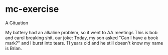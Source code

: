 # mc-exercise
A Gituation 

My battery had an alkaline problem, so it went to AA meetings
This is bob and carol breaking shit. 
our joke: Today, my son asked "Can I have a book mark?" and I burst into tears. 11 years old and he still doesn't know my name is Brian.

